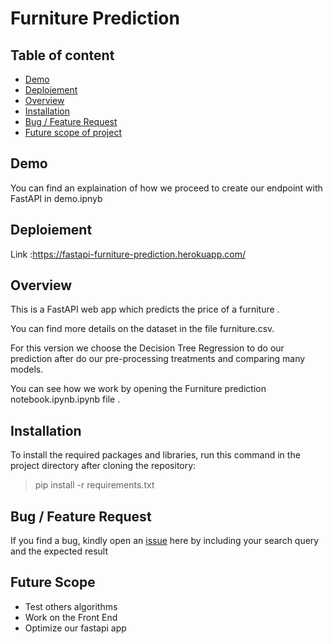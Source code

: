 # Furniture Prediction
## Table of content
* [Demo](https://github.com/Lamtorodo/Furniture-Prediction-FastAPI#demo)
* [Deploiement](https://github.com/Lamtorodo/Furniture-Prediction-FastAPI#deploiement)
* [Overview](https://github.com/Lamtorodo/Furniture-Prediction-FastAPI#overview)
* [Installation](https://github.com/Lamtorodo/Furniture-Prediction-FastAPI#installation)
* [Bug / Feature Request](https://github.com/Lamtorodo/Furniture-Prediction-FastAPI#bug--feature-request)
* [Future scope of project](https://github.com/Lamtorodo/Furniture-Prediction-FastAPI#future-scope)

## Demo
You can find an explaination of how we proceed to create our endpoint with FastAPI in demo.ipnyb

## Deploiement
Link :https://fastapi-furniture-prediction.herokuapp.com/

## Overview 
This is a FastAPI web app which predicts the price of a furniture .

You can find more details on the dataset in the file furniture.csv.

For this version we choose the Decision Tree Regression to do our prediction after do our pre-processing treatments and comparing many models.

You can see how we work by opening the Furniture prediction notebook.ipynb.ipynb file .

## Installation
To install the required packages and libraries, run this command in the project directory after cloning the repository:
> pip install -r requirements.txt

## Bug / Feature Request

If you find a bug, kindly open an [issue](https://github.com/Lamtorodo/Furniture-Prediction-FastAPI/issue) here by including your search query and the expected result

## Future Scope 
* Test others algorithms
* Work on the Front End
* Optimize our fastapi app

